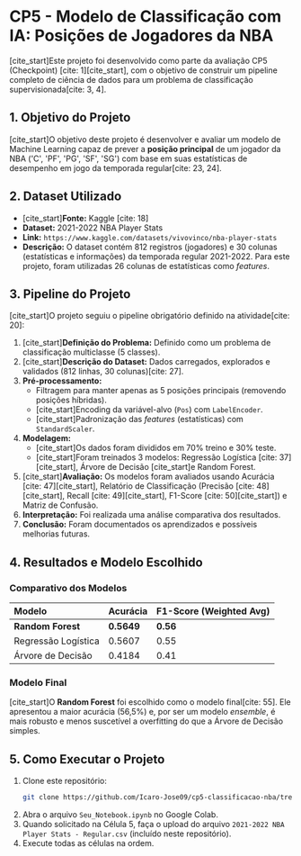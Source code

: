 # CP5 - Modelo de Classificação com IA: Posições de Jogadores da NBA

[cite_start]Este projeto foi desenvolvido como parte da avaliação CP5 (Checkpoint) [cite: 1][cite_start], com o objetivo de construir um pipeline completo de ciência de dados para um problema de classificação supervisionada[cite: 3, 4].

## 1. Objetivo do Projeto

[cite_start]O objetivo deste projeto é desenvolver e avaliar um modelo de Machine Learning capaz de prever a **posição principal** de um jogador da NBA ('C', 'PF', 'PG', 'SF', 'SG') com base em suas estatísticas de desempenho em jogo da temporada regular[cite: 23, 24].

## 2. Dataset Utilizado

* [cite_start]**Fonte:** Kaggle [cite: 18]
* **Dataset:** 2021-2022 NBA Player Stats
* **Link:** `https://www.kaggle.com/datasets/vivovinco/nba-player-stats`
* **Descrição:** O dataset contém 812 registros (jogadores) e 30 colunas (estatísticas e informações) da temporada regular 2021-2022. Para este projeto, foram utilizadas 26 colunas de estatísticas como *features*.

## 3. Pipeline do Projeto

[cite_start]O projeto seguiu o pipeline obrigatório definido na atividade[cite: 20]:

1.  [cite_start]**Definição do Problema:** Definido como um problema de classificação multiclasse (5 classes).
2.  [cite_start]**Descrição do Dataset:** Dados carregados, explorados e validados (812 linhas, 30 colunas)[cite: 27].
3.  **Pré-processamento:**
    * Filtragem para manter apenas as 5 posições principais (removendo posições híbridas).
    * [cite_start]Encoding da variável-alvo (`Pos`) com `LabelEncoder`.
    * [cite_start]Padronização das *features* (estatísticas) com `StandardScaler`.
4.  **Modelagem:**
    * [cite_start]Os dados foram divididos em 70% treino e 30% teste.
    * [cite_start]Foram treinados 3 modelos: Regressão Logística [cite: 37][cite_start], Árvore de Decisão  [cite_start]e Random Forest.
5.  [cite_start]**Avaliação:** Os modelos foram avaliados usando Acurácia [cite: 47][cite_start], Relatório de Classificação (Precisão [cite: 48][cite_start], Recall [cite: 49][cite_start], F1-Score [cite: 50][cite_start]) e Matriz de Confusão.
6.  **Interpretação:** Foi realizada uma análise comparativa dos resultados.
7.  **Conclusão:** Foram documentados os aprendizados e possíveis melhorias futuras.

## 4. Resultados e Modelo Escolhido

### Comparativo dos Modelos

| Modelo | Acurácia | F1-Score (Weighted Avg) |
| :--- | :--- | :--- |
| **Random Forest** | **0.5649** | **0.56** |
| Regressão Logística | 0.5607 | 0.55 |
| Árvore de Decisão | 0.4184 | 0.41 |

### Modelo Final

[cite_start]O **Random Forest** foi escolhido como o modelo final[cite: 55]. Ele apresentou a maior acurácia (56,5%) e, por ser um modelo *ensemble*, é mais robusto e menos suscetível a overfitting do que a Árvore de Decisão simples.

## 5. Como Executar o Projeto

1.  Clone este repositório:
    ```bash
    git clone https://github.com/Icaro-Jose09/cp5-classificacao-nba/tree/main
    ```
2.  Abra o arquivo `Seu_Notebook.ipynb` no Google Colab.
3.  Quando solicitado na Célula 5, faça o upload do arquivo `2021-2022 NBA Player Stats - Regular.csv` (incluído neste repositório).
4.  Execute todas as células na ordem.
